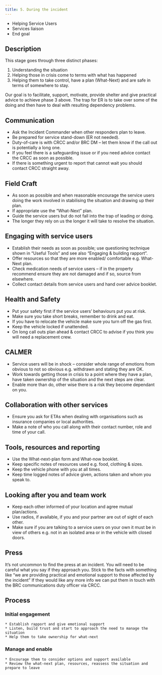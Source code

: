 ```yaml
---
title: 5. During the incident
---
```


* Helping Service Users
* Services liaison
* End goal

## Description

This stage goes through three distinct phases:

1. Understanding the situation
2. Helping those in crisis come to terms with what has happened
3. Helping them to take control, have a plan (What-Next) and are safe in terms of somewhere to stay.

Our goal is to facilitate, support, motivate, provide shelter and give practical advice to achieve phase 3 above. The trap for ER is to take over some of the doing and then have to deal with resulting dependency problems.

## Communication

* Ask the Incident Commander when other responders plan to leave.
* Be prepared for service stand-down (ER not needed).
* Duty-of-care is with CRCC and/or BRC DM – let them know if the call out is potentially a long one.
* If you feel there is a safeguarding issue or if you need advice contact the CRCC as soon as possible.
* If there is something urgent to report that cannot wait you should contact CRCC straight away.

## Field Craft

* As soon as possible and when reasonable encourage the service users doing the work involved in stabilising the situation and drawing up their plan.
* If appropriate use the “What-Next” plan.
* Guide the service users but do not fall into the trap of leading or doing.
* The longer they rely on us the longer it will take to resolve the situation.

## Engaging with service users

* Establish their needs as soon as possible; use questioning technique shown in “Useful Tools” and see also “Engaging & building rapport”.
* Offer resources so that they are more enabled/ comfortable e.g. What-Next plan.
* Check medication needs of service users – if in the property recommend ensure they are not damaged and if so, source from elsewhere.
* Collect contact details from service users and hand over advice booklet.

## Health and Safety

* Put your safety first if the service users’ behaviours put you at risk.
* Make sure you take short breaks, remember to drink and eat.
* If you have to relocate the vehicle make sure you turn off the gas first.
* Keep the vehicle locked if unattended.
* On long call outs plan ahead & contact CRCC to advise if you think you will need a replacement crew.

## CALMER

* Service users will be in shock – consider whole range of emotions from obvious to not so obvious e.g. withdrawn and stating they are OK.
* Work towards getting those in crisis to a point where they have a plan, have taken ownership of the situation and the next steps are clear.
* Enable more than do, other wise there is a risk they become dependant on you.

## Collaboration with other services

* Ensure you ask for ETAs when dealing with organisations such as insurance companies or local authorities.
* Make a note of who you call along with their contact number, role and time of your call.

## Tools, resources and reporting

* Use the What-next-plan form and What-now booklet.
* Keep specific notes of resources used e.g. food, clothing & sizes.
* Keep the vehicle phone with you at all times.
* Keep time logged notes of advice given, actions taken and whom you speak to.

## Looking after you and team work

* Keep each other informed of your location and agree mutual plan/actions.
* Use radios, if available, if you and your partner are out of sight of each other.
* Make sure if you are talking to a service users on your own it must be in view of others e.g. not in an isolated area or in the vehicle with closed doors.

## Press

It’s not uncommon to find the press at an incident. You will need to be careful what you say if they approach you. Stick to the facts with something like “we are providing practical and emotional support to those affected by the incident” If they would like any more info we can put them in touch with the BRC communications duty officer via CRCC.

## Process

### Initial engagement

    * Establish rapport and give emotional support
    * Listen, build trust and start to approach the need to manage the situation
    * Help them to take ownership for what-next

### Manage and enable

    * Encourage them to consider options and support available
    * Review the what-next plan, resources, reassess the situation and prepare to leave
